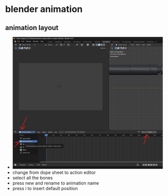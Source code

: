 # blender animation

## animation layout

- <img src="./images/animation-panel.png" />
- change from dope sheet to action editor
- select all the bones
- press new and rename to animation name
- press i to insert default position
